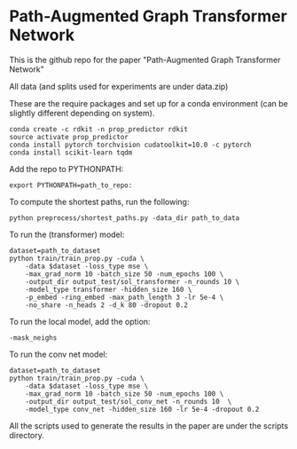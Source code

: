 # Path-Augmented Graph Transformer Network


This is the github repo for the paper "Path-Augmented Graph Transformer Network"

All data (and splits used for experiments are under data.zip)


These are the require packages and set up for a conda environment (can be slightly different depending on system).

```
conda create -c rdkit -n prop_predictor rdkit
source activate prop_predictor
conda install pytorch torchvision cudatoolkit=10.0 -c pytorch
conda install scikit-learn tqdm
```

Add the repo to PYTHONPATH:

```
export PYTHONPATH=path_to_repo:
```

To compute the shortest paths, run the following:
```
python preprocess/shortest_paths.py -data_dir path_to_data
```

To run the (transformer) model:
```
dataset=path_to_dataset
python train/train_prop.py -cuda \
    -data $dataset -loss_type mse \
    -max_grad_norm 10 -batch_size 50 -num_epochs 100 \
	-output_dir output_test/sol_transformer -n_rounds 10 \
	-model_type transformer -hidden_size 160 \
	-p_embed -ring_embed -max_path_length 3 -lr 5e-4 \
	-no_share -n_heads 2 -d_k 80 -dropout 0.2
```

To run the local model, add the option:
```
-mask_neighs
```

To run the conv net model:
```
dataset=path_to_dataset
python train/train_prop.py -cuda \
    -data $dataset -loss_type mse \
    -max_grad_norm 10 -batch_size 50 -num_epochs 100 \
    -output_dir output_test/sol_conv_net -n_rounds 10  \
    -model_type conv_net -hidden_size 160 -lr 5e-4 -dropout 0.2
```


All the scripts used to generate the results in the paper are under the scripts directory.
